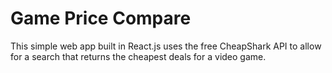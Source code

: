 # Game Price Compare

This simple web app built in React.js uses the free CheapShark API to allow for a search that returns the cheapest deals for a video game.
